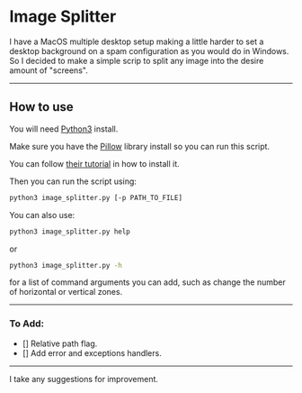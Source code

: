 # Image Splitter
I have a MacOS multiple desktop setup making a little harder to set a desktop background on a spam configuration as you would do in Windows. So I decided to make a simple scrip to split any image into the desire amount of "screens".

---

## How to use

You will need [Python3](https://www.python.org/download/releases/3.0/) install.

Make sure you have the [Pillow](https://github.com/python-pillow/Pillow) library install so you can run this script.

You can follow [their tutorial](https://pillow.readthedocs.io/en/latest/installation.html) in how to install it.


Then you can run the script using:

```bash
python3 image_splitter.py [-p PATH_TO_FILE]
```
You can also use:
```bash
python3 image_splitter.py help
```
or
```bash
python3 image_splitter.py -h
```
for a list of command arguments you can add, such as change the number of horizontal or vertical zones.

---

### To Add:
- [] Relative path flag.  
- [] Add error and exceptions handlers.

---

I take any suggestions for improvement.